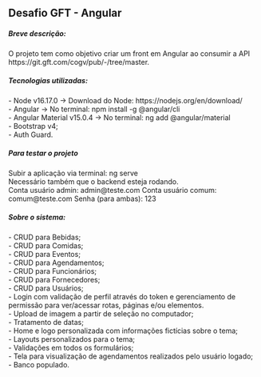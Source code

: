 <h2>Desafio GFT - Angular</h2>

<h5>Breve descrição:</h5>
O projeto tem como objetivo criar um front em Angular ao consumir a API https://git.gft.com/cogv/pub/-/tree/master. <br>

<h5>Tecnologias utilizadas:</h5>
- Node v16.17.0 -> Download do Node: https://nodejs.org/en/download/ <br>
- Angular -> No terminal: npm install -g @angular/cli <br>
- Angular Material v15.0.4 -> No terminal: ng add @angular/material <br>
- Bootstrap v4; <br>
- Auth Guard. <br>

<h5>Para testar o projeto</h5>
Subir a aplicação via terminal: ng serve <br>
Necessário também que o backend esteja rodando. <br>
Conta usuário admin: admin@teste.com
Conta usuário comum: comum@teste.com
Senha (para ambas): 123

<h5>Sobre o sistema:</h5>
- CRUD para Bebidas; <br>
- CRUD para Comidas; <br>
- CRUD para Eventos; <br>
- CRUD para Agendamentos; <br>
- CRUD para Funcionários; <br>
- CRUD para Fornecedores; <br>
- CRUD para Usuários; <br>
- Login com validação de perfil através do token e gerenciamento de permissão para ver/acessar rotas, páginas e/ou elementos. <br>
- Upload de imagem a partir de seleção no computador; <br>
- Tratamento de datas; <br>
- Home e logo personalizada com informações fictícias sobre o tema; <br>
- Layouts personalizados para o tema; <br>
- Validações em todos os formulários; <br>
- Tela para visualização de agendamentos realizados pelo usuário logado; <br>
- Banco populado. <br>

